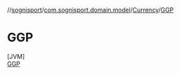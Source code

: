 //[sognisport](../../../../index.md)/[com.sognisport.domain.model](../../index.md)/[Currency](../index.md)/[GGP](index.md)

# GGP

[JVM]\
[GGP](index.md)

